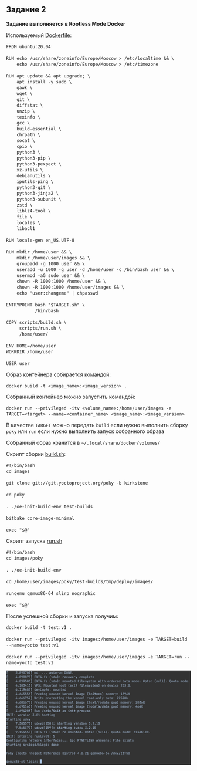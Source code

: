 ## Задание 2

__Задание выполняется в Rootless Mode Docker__

Используемый [Dockerfile](deploy/Dockerfile):

```
FROM ubuntu:20.04

RUN echo /usr/share/zoneinfo/Europe/Moscow > /etc/localtime && \
    echo /usr/share/zoneinfo/Europe/Moscow > /etc/timezone

RUN apt update && apt upgrade; \ 
    apt install -y sudo \
    gawk \
    wget \
    git \
    diffstat \
    unzip \
    texinfo \
    gcc \
    build-essential \
    chrpath \
    socat \
    cpio \
    python3 \
    python3-pip \
    python3-pexpect \
    xz-utils \
    debianutils \
    iputils-ping \
    python3-git \
    python3-jinja2 \
    python3-subunit \
    zstd \
    liblz4-tool \
    file \
    locales \
    libacl1 

RUN locale-gen en_US.UTF-8

RUN mkdir /home/user && \
    mkdir /home/user/images && \
    groupadd -g 1000 user && \
    useradd -u 1000 -g user -d /home/user -c /bin/bash user && \
    usermod -aG sudo user && \
    chown -R 1000:1000 /home/user && \
    chown -R 1000:1000 /home/user/images && \
    echo "user:changeme" | chpasswd

ENTRYPOINT bash "$TARGET.sh" \
           /bin/bash 

COPY scripts/build.sh \
     scripts/run.sh \
     /home/user/ 

ENV HOME=/home/user
WORKDIR /home/user 

USER user
```

Образ контейнера собирается командой:

```
docker build -t <image_name>:<image_version> .
```

Собранный контейнер можно запустить командой:

```
docker run --privileged -itv <volume_name>:/home/user/images -e TARGET=<target> --name=<container_name> <image_name>:<image_version> 
```

В качестве `TARGET` можно передать `build` если нужно выполнить сборку `poky` или `run` если нужно выполнить запуск собранного образа

Собранный образ хранится в `~/.local/share/docker/volumes/`

Скрипт сборки [build.sh](deploy/scripts/build.sh):

```
#!/bin/bash
cd images

git clone git://git.yoctoproject.org/poky -b kirkstone

cd poky

. ./oe-init-build-env test-builds

bitbake core-image-minimal

exec "$@"
```

Скрипт запуска [run.sh](deploy/scripts/run.sh)

```
#!/bin/bash
cd images/poky

. ./oe-init-build-env

cd /home/user/images/poky/test-builds/tmp/deploy/images/

runqemu qemux86-64 slirp nographic

exec "$@"
```

После успешной сборки и запуска получим:

```
docker build -t test:v1 .

docker run --privileged -itv images:/home/user/images -e TARGET=build --name=yocto test:v1

docker run --privileged -itv images:/home/user/images -e TARGET=run --name=yocto test:v1
```

![proof.img](images/image_1.png)
